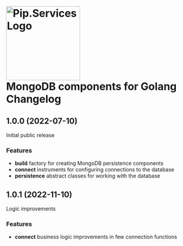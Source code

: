 # <img src="https://uploads-ssl.webflow.com/5ea5d3315186cf5ec60c3ee4/5edf1c94ce4c859f2b188094_logo.svg" alt="Pip.Services Logo" width="200"> <br/> MongoDB components for Golang Changelog

## <a name="1.0.0"></a> 1.0.0 (2022-07-10)

Initial public release

### Features
* **build** factory for creating MongoDB persistence components
* **connect** instruments for configuring connections to the database
* **persistence** abstract classes for working with the database

## <a name="1.0.0"></a> 1.0.1 (2022-11-10)

Logic improvements

### Features
* **connect** business logic improvements in few connection functions
